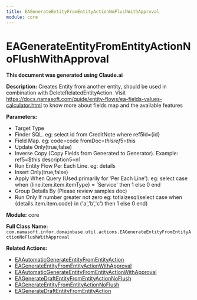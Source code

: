 ```yaml
---
title: EAGenerateEntityFromEntityActionNoFlushWithApproval
module: core
---
```



<div class='entity-flows'>

# EAGenerateEntityFromEntityActionNoFlushWithApproval

**This document was generated using Claude.ai**

**Description:** Creates Entity from another entity, should be used in combination with DeleteRelatedEntityAction.
Visit https://docs.namasoft.com/guide/entity-flows/ea-fields-values-calculator.html to know more about fields map and the available features


**Parameters:**
- Target Type
- Finder SQL. eg: select id from CreditNote where ref5Id={id}
- Field Map. eg: 
code=code
fromDoc=$this
ref5=$this
- Update Only(true,false)
- Inverse Copy (Copy Fields from Generated to Generator). 
Example:
ref5=$this
description5=n1
- Run Entity Flow Per Each Line. eg: details
- Insert Only(true,false)
- Apply When Query (Used primarily for 'Per Each Line'). eg: select case when {line.item.item.itemType} = 'Service' then 1 else 0 end
- Group Details By (Please review samples doc)
- Run Only If number greater not zero eg: totlaizesql(select case when {details.item.item.code} in ('a','b','c') then 1 else 0 end)

**Module:** core

**Full Class Name:** `com.namasoft.infor.domainbase.util.actions.EAGenerateEntityFromEntityActionNoFlushWithApproval`

**Related Actions:**
- [EAAutomaticGenerateEntityFromEntityAction](EAAutomaticGenerateEntityFromEntityAction.md)
- [EAGenerateEntityFromEntityActionWithApproval](EAGenerateEntityFromEntityActionWithApproval.md)
- [EAAutomaticGenerateEntityFromEntityActionWithApproval](EAAutomaticGenerateEntityFromEntityActionWithApproval.md)
- [EAGenerateDraftEntityFromEntityActionNoFlush](EAGenerateDraftEntityFromEntityActionNoFlush.md)
- [EAGenerateEntityFromEntityActionNoFlush](EAGenerateEntityFromEntityActionNoFlush.md)
- [EAGenerateDraftEntityFromEntityAction](EAGenerateDraftEntityFromEntityAction.md)


</div>

